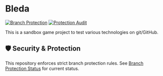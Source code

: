 # Bleda

[![Branch Protection](https://img.shields.io/badge/branch%20protection-enabled-brightgreen.svg)](.github/BRANCH_PROTECTION.md)
[![Protection Audit](https://github.com/umutcanoner/Bleda/actions/workflows/audit-protection.yml/badge.svg)](https://github.com/umutcanoner/Bleda/actions/workflows/audit-protection.yml)

This is a sandbox game project to test various technologies on git/GitHub.

## 🛡️ Security & Protection

This repository enforces strict branch protection rules. See [Branch Protection Status](.github/PROTECTION_STATUS.md) for current status.
